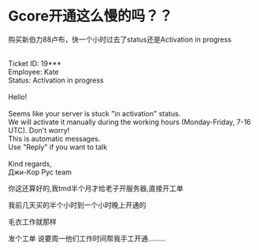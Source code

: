 # Gcore开通这么慢的吗？？


购买新伯力88卢布，快一个小时过去了status还是Activation in progress<br />
<br />
<img id="aimg_IaLUD" onclick="zoom(this, this.src, 0, 0, 0)" class="zoom" src="https://i.loli.net/2020/10/24/ho5QGunBTPAI1RV.png" onmouseover="img_onmouseoverfunc(this)" onload="thumbImg(this)" border="0" alt="" /><img id="aimg_Da3e6" onclick="zoom(this, this.src, 0, 0, 0)" class="zoom" src="https://cdn.jsdelivr.net/gh/hishis/forum-master/public/images/patch.gif" onmouseover="img_onmouseoverfunc(this)" onload="thumbImg(this)" border="0" alt="" />

Ticket ID: 19***<br />
Employee: Kate<br />
Status: Activation in progress<br />
<br />
Hello! <br />
<br />
Seems like your server is stuck &quot;in activation&quot; status. <br />
We will activate it manually during the working hours (Monday-Friday, 7-16 UTC). Don't worry!<br />
This is automatic messages.<br />
Use &quot;Reply&quot; if you want to talk<br />
<br />
Kind regards,<br />
Джи-Кор Рус team

你这还算好的,我tmd半个月才给老子开服务器,直接开工单

我前几天买的半个小时到一个小时晚上开通的

毛衣工作就那样

发个工单 说要周一他们工作时间帮我手工开通………
